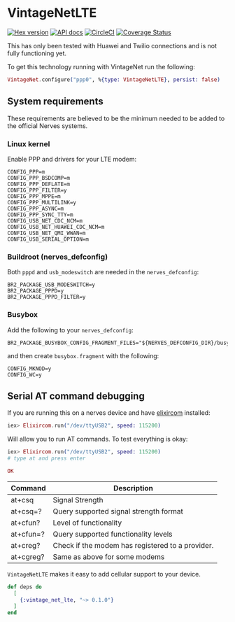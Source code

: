# VintageNetLTE

[![Hex version](https://img.shields.io/hexpm/v/vintage_net_lte.svg "Hex version")](https://hex.pm/packages/vintage_net_lte)
[![API docs](https://img.shields.io/hexpm/v/vintage_net_lte.svg?label=hexdocs "API docs")](https://hexdocs.pm/vintage_net_lte/VintageNetEthernet.html)
[![CircleCI](https://circleci.com/gh/nerves-networking/vintage_net_lte.svg?style=svg)](https://circleci.com/gh/nerves-networking/vintage_net_lte)
[![Coverage Status](https://coveralls.io/repos/github/nerves-networking/vintage_net_lte/badge.svg?branch=master)](https://coveralls.io/github/nerves-networking/vintage_net_lte?branch=master)

This has only been tested with Huawei and Twilio connections and is not fully
functioning yet.

To get this technology running with VintageNet run the following:

```elixir
VintageNet.configure("ppp0", %{type: VintageNetLTE}, persist: false)
```

## System requirements

These requirements are believed to be the minimum needed to be added to the
official Nerves systems.

### Linux kernel

Enable PPP and drivers for your LTE modem:

```text
CONFIG_PPP=m
CONFIG_PPP_BSDCOMP=m
CONFIG_PPP_DEFLATE=m
CONFIG_PPP_FILTER=y
CONFIG_PPP_MPPE=m
CONFIG_PPP_MULTILINK=y
CONFIG_PPP_ASYNC=m
CONFIG_PPP_SYNC_TTY=m
CONFIG_USB_NET_CDC_NCM=m
CONFIG_USB_NET_HUAWEI_CDC_NCM=m
CONFIG_USB_NET_QMI_WWAN=m
CONFIG_USB_SERIAL_OPTION=m
```

### Buildroot (nerves_defconfig)

Both `pppd` and `usb_modeswitch` are needed in the `nerves_defconfig`:

```text
BR2_PACKAGE_USB_MODESWITCH=y
BR2_PACKAGE_PPPD=y
BR2_PACKAGE_PPPD_FILTER=y
```

### Busybox

Add the following to your `nerves_defconfig`:

```text
BR2_PACKAGE_BUSYBOX_CONFIG_FRAGMENT_FILES="${NERVES_DEFCONFIG_DIR}/busybox.fragment"
```

and then create `busybox.fragment` with the following:

```text
CONFIG_MKNOD=y
CONFIG_WC=y
```

## Serial AT command debugging

If you are running this on a nerves device and have
[elixircom](https://github.com/mattludwigs/elixircom) installed:

```elixir
iex> Elixircom.run("/dev/ttyUSB2", speed: 115200)
```

Will allow you to run AT commands. To test everything is okay:

```elixir
iex> Elixircom.run("/dev/ttyUSB2", speed: 115200)
# type at and press enter

OK
```

Command    | Description
-----------|-----------------------
at+csq     | Signal Strength
at+csq=?   | Query supported signal strength format
at+cfun?   | Level of functionality
at+cfun=?  | Query supported functionality levels
at+creg?   | Check if the modem has registered to a provider.
at+cgreg?  | Same as above for some modems

`VintageNetLTE` makes it easy to add cellular support to your device.

```elixir
def deps do
  [
    {:vintage_net_lte, "~> 0.1.0"}
  ]
end
```

